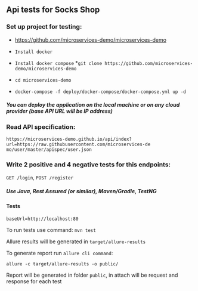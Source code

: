 ## Api tests for Socks Shop

### Set up project for testing:
* https://github.com/microservices-demo/microservices-demo
  
* `Install docker`
* `Install docker compose`
*`git clone https://github.com/microservices-demo/microservices-demo`
* `cd microservices-demo`
* `docker-compose -f deploy/docker-compose/docker-compose.yml up -d`
  
##### You can deploy the application on the local machine or on any cloud provider (base API URL will be IP address)
  
  
### Read API specification:
`https://microservices-demo.github.io/api/index?url=https://raw.githubusercontent.com/microservices-de mo/user/master/apispec/user.json`
  
  
### Write 2 positive and 4 negative tests for this endpoints:
`GET /login`,
`POST /register`

##### Use Java, Rest Assured (or similar), Maven/Gradle, TestNG 

#### Tests

```properties
baseUrl=http://localhost:80
```

To run tests use command: `mvn test`

Allure results will be generated in `target/allure-results`

To generate report run `allure cli command`:

```shell script
allure -c target/allure-results -o public/
```

Report will be generated in folder `public`, in attach will be request and response for each test